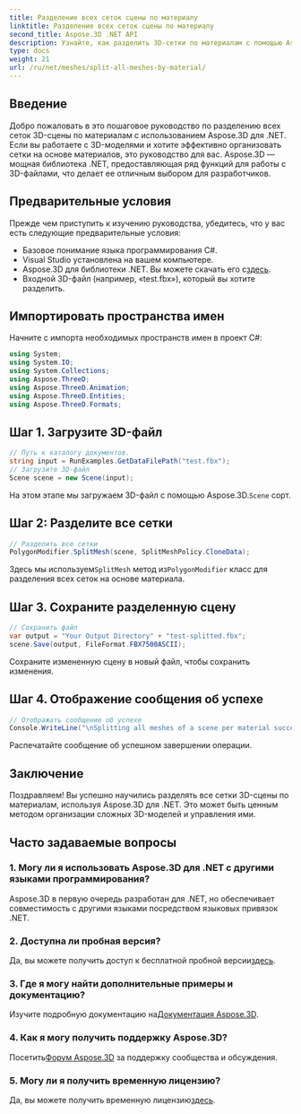```yaml
---
title: Разделение всех сеток сцены по материалу
linktitle: Разделение всех сеток сцены по материалу
second_title: Aspose.3D .NET API
description: Узнайте, как разделить 3D-сетки по материалам с помощью Aspose.3D для .NET. Следуйте нашему пошаговому руководству для эффективной организации 3D-моделей и управления ими.
type: docs
weight: 21
url: /ru/net/meshes/split-all-meshes-by-material/
---
```

## Введение
Добро пожаловать в это пошаговое руководство по разделению всех сеток 3D-сцены по материалам с использованием Aspose.3D для .NET. Если вы работаете с 3D-моделями и хотите эффективно организовать сетки на основе материалов, это руководство для вас. Aspose.3D — мощная библиотека .NET, предоставляющая ряд функций для работы с 3D-файлами, что делает ее отличным выбором для разработчиков.
## Предварительные условия
Прежде чем приступить к изучению руководства, убедитесь, что у вас есть следующие предварительные условия:
- Базовое понимание языка программирования C#.
- Visual Studio установлена на вашем компьютере.
-  Aspose.3D для библиотеки .NET. Вы можете скачать его с[здесь](https://releases.aspose.com/3d/net/).
- Входной 3D-файл (например, «test.fbx»), который вы хотите разделить.
## Импортировать пространства имен
Начните с импорта необходимых пространств имен в проект C#:
```csharp
using System;
using System.IO;
using System.Collections;
using Aspose.ThreeD;
using Aspose.ThreeD.Animation;
using Aspose.ThreeD.Entities;
using Aspose.ThreeD.Formats;
```
## Шаг 1. Загрузите 3D-файл
```csharp
// Путь к каталогу документов.
string input = RunExamples.GetDataFilePath("test.fbx");
// Загрузите 3D-файл
Scene scene = new Scene(input);
```
 На этом этапе мы загружаем 3D-файл с помощью Aspose.3D.`Scene` сорт.
## Шаг 2: Разделите все сетки
```csharp
// Разделить все сетки
PolygonModifier.SplitMesh(scene, SplitMeshPolicy.CloneData);
```
 Здесь мы используем`SplitMesh` метод из`PolygonModifier` класс для разделения всех сеток на основе материала.
## Шаг 3. Сохраните разделенную сцену
```csharp
// Сохранить файл
var output = "Your Output Directory" + "test-splitted.fbx";
scene.Save(output, FileFormat.FBX7500ASCII);
```
Сохраните измененную сцену в новый файл, чтобы сохранить изменения.
## Шаг 4. Отображение сообщения об успехе
```csharp
// Отображать сообщение об успехе
Console.WriteLine("\nSplitting all meshes of a scene per material successfully.\nFile saved at " + output);
```
Распечатайте сообщение об успешном завершении операции.
## Заключение
Поздравляем! Вы успешно научились разделять все сетки 3D-сцены по материалам, используя Aspose.3D для .NET. Это может быть ценным методом организации сложных 3D-моделей и управления ими.
## Часто задаваемые вопросы
### 1. Могу ли я использовать Aspose.3D для .NET с другими языками программирования?
Aspose.3D в первую очередь разработан для .NET, но обеспечивает совместимость с другими языками посредством языковых привязок .NET.
### 2. Доступна ли пробная версия?
 Да, вы можете получить доступ к бесплатной пробной версии[здесь](https://releases.aspose.com/).
### 3. Где я могу найти дополнительные примеры и документацию?
 Изучите подробную документацию на[Документация Aspose.3D](https://reference.aspose.com/3d/net/).
### 4. Как я могу получить поддержку Aspose.3D?
 Посетить[Форум Aspose.3D](https://forum.aspose.com/c/3d/18) за поддержку сообщества и обсуждения.
### 5. Могу ли я получить временную лицензию?
 Да, вы можете получить временную лицензию[здесь](https://purchase.aspose.com/temporary-license/).